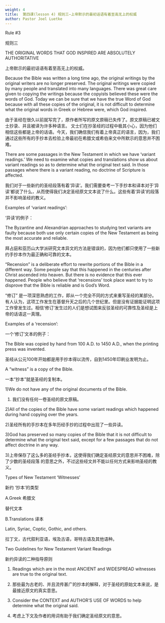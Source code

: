 ```yaml
---
weight: 4
title:  第四课(lesson 4) 规则三—上帝默示的最初话语有着至高无上的权威
author: Pastor Joel Luetke
---
```

Rule #3
 
规则三
 
THE ORIGINAL WORDS THAT GOD INSPIRED ARE ABSOLUTELY AUTHORITATIVE
 
上帝默示的最初话语有着至高无上的权威。
 
Because the Bible was written a long time ago, the original writings by the original writers are no longer preserved. The original writings were copied by many people and translated into many languages. There was great care given to copying the writings because the copyists believed these were the words of God. Today we can be sure that we have the true Word of God because with all these copies of the original, it is not difficult to determine what the original words in Greek or Hebrew were, which God inspired.
 
由于圣经在很久以前就写完了，原作者所写的原文原稿已失传了。原文原稿已被文士抄录、并且被译为许多种语言。 文士们在抄圣经的过程中极其小心，因为他们相信这些都是上帝的话语。今天，我们确信我们有着上帝真正的语言，因为，我们通过这些所有的手抄本去检验上帝最初在希腊文或希伯来文中所默示的意思并不困难。
 
There are some passages in the New Testament in which we have ‘variant readings.’ We need to examine what copies and translations show us about variant readings so as to determine what the original text said. In those passages where there is a variant reading, no doctrine of Scripture is affected.
 
我们对于一些新约的圣经段落有着‘异读’。我们需要查考一下手抄本和译本对于‘异读’都说了什么，从而使得我们决定圣经原文文本说了什么。这些有着‘异读’的段落并不影响圣经的教义。
 
Examples of ‘variant readings’:
 
‘异读’的例子：
 
The Byzantine and Alexandrian approaches to studying text variants are faulty because both use only certain copies of the New Testament as being the most accurate and reliable.
 
拜占庭和亚历山大学派研究文本异文的方法是错误的，因为他们都只使用了一些新约手抄本作为最正确和可靠的文本。
 
“Recension” is a deliberate effort to rewrite portions of the Bible in a different way. Some people say that this happened in the centuries after Christ ascended into heaven. But there is no evidence that this ever happened. People who believe that ‘recensions’ took place want to try to disprove that the Bible is reliable and is God’s Word.
 
“修订” 是一项深思熟虑的工作，即从一个完全不同的方式来重写圣经的某部分。有人认为，这项工作发生在基督升天之后的几个世纪里。但是没有证据能证明这项工作曾发生过。相信‘修订’发生过的人们是想试图来反驳圣经的可靠性及圣经是上帝的话语这一真理。
 
Examples of a ‘recension’:
 
一个‘修订’文本的例子：
 
The Bible was copied by hand from 100 A.D. to 1450 A.D., when the printing press was invented.
 
圣经从公元100年开始都是用手抄本得以流传，自到1450年印刷业发明为止。
 
A “witness” is a copy of the Bible.
 
一本“抄本”就是圣经的复制本。
 
1)We do not have any of the original documents of the Bible.
 
1) 我们没有任何一卷圣经的原文原稿。
 
2)All of the copies of the Bible have some variant readings which happened during hand copying over the years.
 
2)圣经所有的手抄本在多年历经手抄的过程中出现了一些异读。
 
3)God has preserved so many copies of the Bible that it is not difficult to determine what the original text said, except for a few passages that do not affect doctrine in any way.
 
3)上帝保存了这么多的圣经手抄本，这使得我们确定圣经原文的意思并不困难，除了少数的圣经段落 的意思之外，不过这些经文并不能以任何方式来影响圣经的教义。
 
Types of New Testament ‘Witnesses’
 
新约 ‘抄本’的类型
 
A.Greek 希腊文
 
替代文本
 
B.Translations 译本
 
Latin, Syriac, Coptic, Gothic, and others.
 
拉丁文，古代叙利亚语，埃及古语，哥特古语及其他语种。
 
Two Guidelines for New Testament Variant Readings
 
新约异读的二种指导原则
 
1. Readings which are in the most ANCIENT and WIDESPREAD witnesses are true to the original text.
 
1. 那些最为古老的、并且流传甚广的抄本的解释，对于圣经的原始文本来说，是最接近原文的真实意思。
 
2. Consider the CONTEXT and AUTHOR’S USE OF WORDS to help determine what the original said.
 
2. 考虑上下文及作者的用词有助于我们确定圣经原文的意思。

